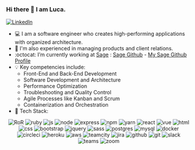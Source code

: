 ### Hi there 👋 I am Luca. 
<a href="https://www.linkedin.com/in/luca-candela/" target="_blank" align="center">
    <img alt="LinkedIn" src="https://img.shields.io/badge/linkedin-%230077B5.svg?&style=for-the-badge&logo=linkedin&logoColor=white" />
</a>

- :computer: I am a software engineer who creates high-performing applications with organized architecture.
- :open_file_folder: I'm also experienced in managing products and client relations.
- :octocat: I’m currently working at [Sage](http://www.sage.com) : [Sage Github](https://github.com/Sage) - [My Sage Github Profile](https://github.com/LucaCande)
- :bulb: Key competencies include:
   - Front-End and Back-End Development
   - Software Development and Architecture
   - Performance Optimization
   - Troubleshooting and Quality Control
   - Agile Processes like Kanban and Scrum
   - Containerization and Orchestration
- :wrench: Tech Stack:

<div align="center">	
	<img title="RoR" alt="RoR" src="https://img.shields.io/badge/Ruby_on_Rails-CC0000?style=for-the-badge&logo=ruby-on-rails&logoColor=white" />
	<img title="ruby" alt="ruby" src="https://img.shields.io/badge/Ruby-CC342D?style=for-the-badge&logo=ruby&logoColor=white" />
	<img title="js" alt="js" src="https://img.shields.io/badge/JavaScript-323330?style=for-the-badge&logo=javascript&logoColor=F7DF1E" />
	<img title="node" alt="node" src="https://img.shields.io/badge/Node.js-339933?style=for-the-badge&logo=nodedotjs&logoColor=white" />
	<img title="express" alt="express" src="https://img.shields.io/badge/Express.js-000000?style=for-the-badge&logo=express&logoColor=white" />
	<img title="npm" alt="npm" src="https://img.shields.io/badge/npm-CB3837?style=for-the-badge&logo=npm&logoColor=white" />
	<img title="yarn" alt="yarn" src="https://img.shields.io/badge/Yarn-2C8EBB?style=for-the-badge&logo=yarn&logoColor=white" />
	<img title="react" alt="react" src="https://img.shields.io/badge/React-20232A?style=for-the-badge&logo=react&logoColor=61DAFB" />
	<img title="vue" alt="vue" src="https://img.shields.io/badge/Vue.js-35495E?style=for-the-badge&logo=vuedotjs&logoColor=4FC08D" />
	<img title="html" alt="html" src="https://img.shields.io/badge/HTML5-E34F26?style=for-the-badge&logo=html5&logoColor=white" />
	<img title="css" alt="css" src="https://img.shields.io/badge/CSS3-1572B6?style=for-the-badge&logo=css3&logoColor=white" />
	<img title="bootstrap" alt="bootstrap" src="https://img.shields.io/badge/Bootstrap-563D7C?style=for-the-badge&logo=bootstrap&logoColor=white" />
	<img title="jquery" alt="jquery" src="https://img.shields.io/badge/jQuery-0769AD?style=for-the-badge&logo=jquery&logoColor=white" />
	<img title="sass" alt="sass" src="https://img.shields.io/badge/Sass-CC6699?style=for-the-badge&logo=sass&logoColor=white" />
	<img title="postgres" alt="postgres" src="https://img.shields.io/badge/PostgreSQL-316192?style=for-the-badge&logo=postgresql&logoColor=white" />
	<img title="mysql" alt="mysql" src="https://img.shields.io/badge/MySQL-00000F?style=for-the-badge&logo=mysql&logoColor=white" />
	<img title="docker" alt="docker" src="https://img.shields.io/badge/Docker-2CA5E0?style=for-the-badge&logo=docker&logoColor=white" />
	<img title="circleci" alt="circleci" src="https://img.shields.io/badge/circleci-343434?style=for-the-badge&logo=circleci&logoColor=white" />
	<img title="heroku" alt="heroku" src="https://img.shields.io/badge/Heroku-430098?style=for-the-badge&logo=heroku&logoColor=white" />
	<img title="aws" alt="aws" src="https://img.shields.io/badge/Amazon_AWS-FF9900?style=for-the-badge&logo=amazonaws&logoColor=white" />
	<img title="teamcity" alt="teamcity" src="https://img.shields.io/badge/TeamCity-000000?style=for-the-badge&logo=TeamCity&logoColor=white" />
	<img title="jira" alt="jira" src="https://img.shields.io/badge/Jira-0052CC?style=for-the-badge&logo=Jira&logoColor=white" />
	<img title="github" alt="github" src="https://img.shields.io/badge/GitHub-100000?style=for-the-badge&logo=github&logoColor=white" />
	<img title="git" alt="git" src="https://img.shields.io/badge/Git-F05032?style=for-the-badge&logo=git&logoColor=white" />
	<img title="slack" alt="slack" src="https://img.shields.io/badge/Slack-4A154B?style=for-the-badge&logo=slack&logoColor=white" />
	<img title="teams" alt="teams" src="https://img.shields.io/badge/Microsoft_Teams-6264A7?style=for-the-badge&logo=microsoft-teams&logoColor=white" />
	<img title="zoom" alt="zoom" src="https://img.shields.io/badge/Zoom-2D8CFF?style=for-the-badge&logo=zoom&logoColor=white" />
</div>
<!--
Here are some ideas to get you started:

- 🔭 I’m currently working on ...
- 🌱 I’m currently learning ...
- 👯 I’m looking to collaborate on ...
- 🤔 I’m looking for help with ...
- 💬 Ask me about ...
- 📫 How to reach me: ...
- 😄 Pronouns: ...
- ⚡ Fun fact: ...
-->
